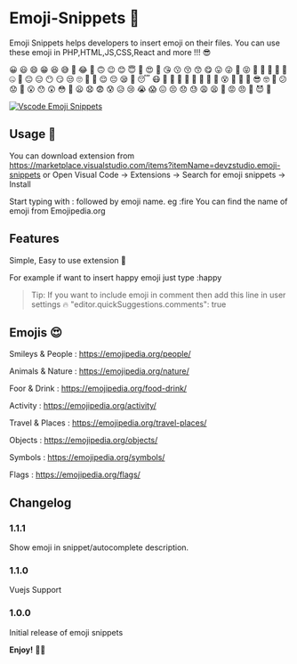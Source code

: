 # Emoji-Snippets 🚀

Emoji Snippets helps developers to insert emoji on their files. You can use these emoji in PHP,HTML,JS,CSS,React and more !!! 😎

😀 😃 😄 😁 😆 😅 🤣 😂 🙂 🙃 😉 😊 😇 🥰 😍 🤩 😘 😗 😚 😙 😋 😛 😜 🤪 😝 🤑 🤗 🤭 🤫 🤔 🤐 🤨 😐 😑 😶 😏 😒 🙄 😬 🤥 😌 😔 😪 🤤 😴 😷 🤒 🤕 🤢 🤮 🤧 🥵 🥶 🥴 😵 🤯 🤠 🥳 😎 🤓 🧐 😕 😟 🙁 😮 😯 😲 😳 🥺 😦 😧 😨 😰 😥 😢 😭 😱 😖 😣 😞 😓 😩 😫 😤 😡 😠 🤬 😈 👿

[![Vscode Emoji Snippets](https://github.com/Devzstudio/Vscode-Emoji-Snippets//blob/master/preview.png?raw=true 'Vscode Emoji Snippets')]()

## Usage 📝

You can download extension from https://marketplace.visualstudio.com/items?itemName=devzstudio.emoji-snippets
or Open Visual Code -> Extensions -> Search for emoji snippets -> Install

Start typing with : followed by emoji name. eg :fire
You can find the name of emoji from Emojipedia.org

## Features

Simple, Easy to use extension 🚀

For example if want to insert happy emoji just type :happy

> Tip: If you want to include emoji in comment then add this line in user settings 🔥 "editor.quickSuggestions.comments": true

## Emojis 😍

Smileys & People : https://emojipedia.org/people/

Animals & Nature : https://emojipedia.org/nature/

Foor & Drink : https://emojipedia.org/food-drink/

Activity : https://emojipedia.org/activity/

Travel & Places : https://emojipedia.org/travel-places/

Objects : https://emojipedia.org/objects/

Symbols : https://emojipedia.org/symbols/

Flags : https://emojipedia.org/flags/

## Changelog

### 1.1.1

Show emoji in snippet/autocomplete description.

### 1.1.0

Vuejs Support

### 1.0.0

Initial release of emoji snippets

**Enjoy!** 🎉🎊
